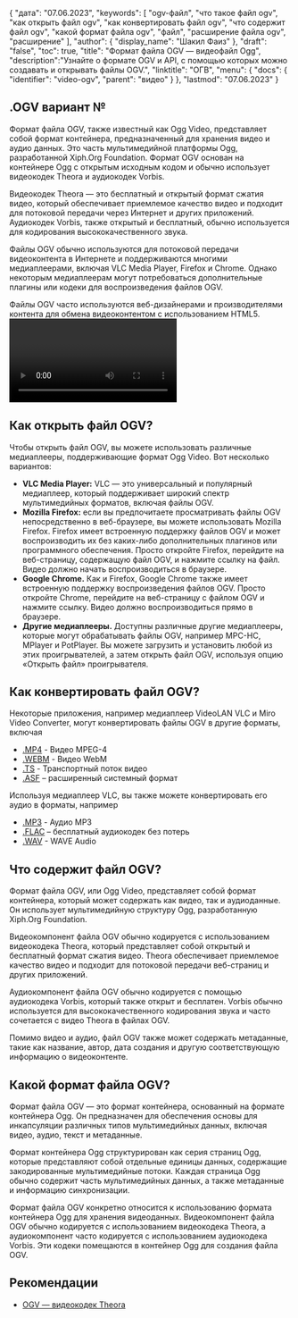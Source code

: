 {
"дата": "07.06.2023",
  "keywords": [
"ogv-файл",
"что такое файл ogv",
"как открыть файл ogv",
"как конвертировать файл ogv",
"что содержит файл ogv",
"какой формат файла ogv",
"файл",
"расширение файла ogv",
"расширение"
],
  "author": {
"display_name": "Шакил Фаиз"
},
"draft": "false",
"toc": true,
"title": "Формат файла OGV — видеофайл Ogg",
  "description":"Узнайте о формате OGV и API, с помощью которых можно создавать и открывать файлы OGV.",
"linktitle": "ОГВ",
  "menu": {
    "docs": {
      "identifier": "video-ogv",
"parent": "видео"
}
},
"lastmod": "07.06.2023"
}

## .OGV вариант №

Формат файла OGV, также известный как Ogg Video, представляет собой формат контейнера, предназначенный для хранения видео и аудио данных. Это часть мультимедийной платформы Ogg, разработанной Xiph.Org Foundation. Формат OGV основан на контейнере Ogg с открытым исходным кодом и обычно использует видеокодек Theora и аудиокодек Vorbis.

Видеокодек Theora — это бесплатный и открытый формат сжатия видео, который обеспечивает приемлемое качество видео и подходит для потоковой передачи через Интернет и других приложений. Аудиокодек Vorbis, также открытый и бесплатный, обычно используется для кодирования высококачественного звука.

Файлы OGV обычно используются для потоковой передачи видеоконтента в Интернете и поддерживаются многими медиаплеерами, включая VLC Media Player, Firefox и Chrome. Однако некоторым медиаплеерам могут потребоваться дополнительные плагины или кодеки для воспроизведения файлов OGV.


Файлы OGV часто используются веб-дизайнерами и производителями контента для обмена видеоконтентом с использованием HTML5.<video> `тег. В исходном коде HTML они обычно упоминаются с расширением .ogg, даже если файлы содержат видеоконтент.

## Как открыть файл OGV?

Чтобы открыть файл OGV, вы можете использовать различные медиаплееры, поддерживающие формат Ogg Video. Вот несколько вариантов:

- **VLC Media Player:** VLC — это универсальный и популярный медиаплеер, который поддерживает широкий спектр мультимедийных форматов, включая файлы OGV.
- **Mozilla Firefox:** если вы предпочитаете просматривать файлы OGV непосредственно в веб-браузере, вы можете использовать Mozilla Firefox. Firefox имеет встроенную поддержку файлов OGV и может воспроизводить их без каких-либо дополнительных плагинов или программного обеспечения. Просто откройте Firefox, перейдите на веб-страницу, содержащую файл OGV, и нажмите ссылку на файл. Видео должно начать воспроизводиться в браузере.
- **Google Chrome.** Как и Firefox, Google Chrome также имеет встроенную поддержку воспроизведения файлов OGV. Просто откройте Chrome, перейдите на веб-страницу с файлом OGV и нажмите ссылку. Видео должно воспроизводиться прямо в браузере.
- **Другие медиаплееры.** Доступны различные другие медиаплееры, которые могут обрабатывать файлы OGV, например MPC-HC, MPlayer и PotPlayer. Вы можете загрузить и установить любой из этих проигрывателей, а затем открыть файл OGV, используя опцию «Открыть файл» проигрывателя.

## Как конвертировать файл OGV?

Некоторые приложения, например медиаплеер VideoLAN VLC и Miro Video Converter, могут конвертировать файлы OGV в другие форматы, включая

- [.MP4](/ru/video/mp4/) - Видео MPEG-4
- [.WEBM](/ru/video/webm/) - Видео WebM
- [.TS](/ru/video/ts/) - Транспортный поток видео
- [.ASF](/ru/video/asf/) – расширенный системный формат

Используя медиаплеер VLC, вы также можете конвертировать его аудио в форматы, например

- [.MP3](/ru/audio/mp3/) - Аудио MP3
- [.FLAC](/ru/audio/flac/) – бесплатный аудиокодек без потерь
- [.WAV](/ru/audio/wav/) - WAVE Audio

## Что содержит файл OGV?

Формат файла OGV, или Ogg Video, представляет собой формат контейнера, который может содержать как видео, так и аудиоданные. Он использует мультимедийную структуру Ogg, разработанную Xiph.Org Foundation.

Видеокомпонент файла OGV обычно кодируется с использованием видеокодека Theora, который представляет собой открытый и бесплатный формат сжатия видео. Theora обеспечивает приемлемое качество видео и подходит для потоковой передачи веб-страниц и других приложений.

Аудиокомпонент файла OGV обычно кодируется с помощью аудиокодека Vorbis, который также открыт и бесплатен. Vorbis обычно используется для высококачественного кодирования звука и часто сочетается с видео Theora в файлах OGV.

Помимо видео и аудио, файл OGV также может содержать метаданные, такие как название, автор, дата создания и другую соответствующую информацию о видеоконтенте.

## Какой формат файла OGV?

Формат файла OGV — это формат контейнера, основанный на формате контейнера Ogg. Он предназначен для обеспечения основы для инкапсуляции различных типов мультимедийных данных, включая видео, аудио, текст и метаданные.

Формат контейнера Ogg структурирован как серия страниц Ogg, которые представляют собой отдельные единицы данных, содержащие закодированные мультимедийные потоки. Каждая страница Ogg обычно содержит часть мультимедийных данных, а также метаданные и информацию синхронизации.

Формат файла OGV конкретно относится к использованию формата контейнера Ogg для хранения видеоданных. Видеокомпонент файла OGV обычно кодируется с использованием видеокодека Theora, а аудиокомпонент часто кодируется с использованием аудиокодека Vorbis. Эти кодеки помещаются в контейнер Ogg для создания файла OGV.

## Рекомендации
* [OGV — видеокодек Theora](https://en.wikipedia.org/wiki/Theora)

